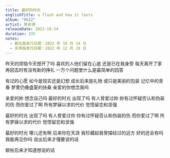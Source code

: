 ```yaml
---
title: 最好的时光
englishTitle: a flash and how it lasts
album: "9522"
artist: 焦安溥
releaseDate: 2022-10-14
duration: 235
notes:
  - 数位版发行日期：2022 年 10 月 14 日
  - 实体版发行日期：2022 年 12 月 19 日
---
```

昨天的烦恼今天想开了吗
喜欢的人他们留在心底 还是已在我身旁
每天离开了家 再回去时有没有新的挣扎
一万个问题里什么是最简单的回答

有过的心愿 如今是现实还是幻想
成长后来是礼物 或只是美丽的包装
记忆中的青春 梦里仍像盛夏的扶桑
亲爱的你想念我吗

亲爱的妳 想念自己吗
最好的时光 出现了吗
有人曾爱过妳 妳有过怀疑否认和伪装的伤
而你爱过了啊 所有梦寐以求的代价
觉悟留恋和坚强

最好的时光 出现了吗
有人曾爱过你 你有过怀疑否认和伪装的伤
而你爱过了啊 所有梦寐以求的代价
觉悟留恋和坚强

最好的时光 哪儿还有啊
后来你在天涯 我珍藏起我曾描绘过的远方
好的还会有吗 我能再见你吗
说出后来才懂要说的话

聊些后来才知道想说的话